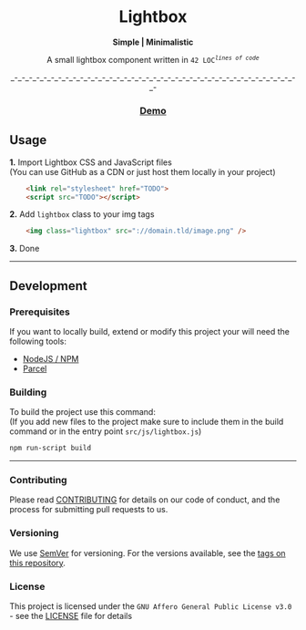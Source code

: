 <center>
    <h1>Lightbox</h1>
    <b>Simple | Minimalistic</b>
    <p>A small lightbox component written in <code>42 LOC<sup><i>lines of code</i></sup></code></p>
    _-_-_-_-_-_-_-_-_-_-_-_-_-_-_-_-_-_-_-_-_-_-_-_-_-_-_-_-_-_-_-_-_-_-_-_-_-_-_-_-
    <h3>
        <a href="https://lightbox.cluster.services">Demo</a>
    </h3>
</center>

## Usage

**1.** Import Lightbox CSS and JavaScript files <br/>
   (You can use GitHub as a CDN or just host them locally in your project)

```HTML
    <link rel="stylesheet" href="TODO">
    <script src="TODO"></script>
```

**2.** Add `lightbox` class to your img tags

```HTML
    <img class="lightbox" src="://domain.tld/image.png" />
```

**3.** Done

---

## Development

### Prerequisites

If you want to locally build, extend or modify this project your will need the following tools:
*   [NodeJS / NPM](https://nodejs.org/en/download/)
*   [Parcel](https://parceljs.org/getting_started.html)


### Building

To build the project use this command: <br/>
(If you add new files to the project make sure to include them in the build command or in the entry point `src/js/lightbox.js`)
```sh
npm run-script build
```

---

### Contributing

Please read [CONTRIBUTING](CONTRIBUTING) for details on our code of conduct, and the process for submitting pull requests to us.

### Versioning

We use [SemVer](http://semver.org/) for versioning. For the versions available, see the [tags on this repository](https://github.com/Groruk/lightbox/tags).

### License

This project is licensed under the `GNU Affero General Public License v3.0` - see the [LICENSE](LICENSE) file for details
